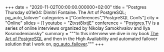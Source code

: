 +++
date = "2020-11-02T00:00:00.000000+02:00"
title = "Postgres Thursday s01e04: Dimitri Fontaine. The Art of PostgreSQL; pg_auto_failover"
categories = ["Conferences","PostgreSQL Confs"]
city = "Online"
slides = []
youtube = "Ztvst8IxtjE"
conference = "[Postgres.TV](https://www.youtube.com/channel/UCqX_FVBw4RL-DMDwZ_H86gg) is a series of online interviews organized by  Nikolay Samokhvalov and Ilya Kosmodemiansky"
summary = """In this interview we dive in my book [The Art of PostgreSQL](https://theartofpostgresql.com) and then in the High Availability and automated failover solution that I work on, [pg_auto_failover](https://github.com/citusdata/pg_auto_failover)."""
+++

